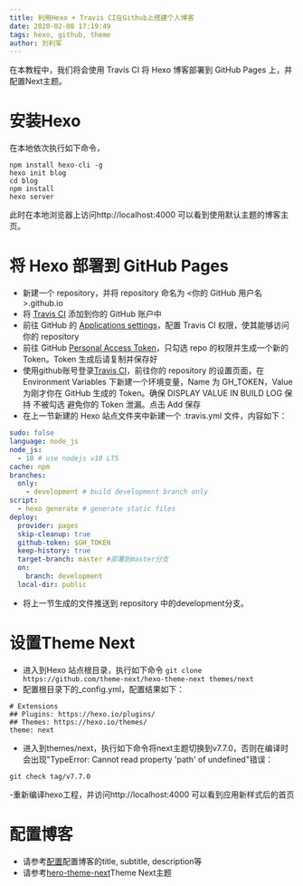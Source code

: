 ```yaml
---
title: 利用Hexo + Travis CI在Github上搭建个人博客
date: 2020-02-08 17:19:49
tags: hexo, github, theme
author: 刘利军
---
```

在本教程中，我们将会使用 Travis CI 将 Hexo 博客部署到 GitHub Pages 上，并配置Next主题。

# 安装Hexo
在本地依次执行如下命令，
```shell
npm install hexo-cli -g
hexo init blog
cd blog
npm install
hexo server
```
此时在本地浏览器上访问http://localhost:4000 可以看到使用默认主题的博客主页。

# 将 Hexo 部署到 GitHub Pages

- 新建一个 repository，并将 repository 命名为 <你的 GitHub 用户名>.github.io
- 将 [Travis CI](https://github.com/marketplace/travis-ci "Travis CI") 添加到你的 GitHub 账户中
- 前往 GitHub 的 [Applications settings](https://github.com/settings/installations "Applications settings")，配置 Travis CI 权限，使其能够访问你的 repository
- 前往 GitHub [Personal Access Token](https://github.com/settings/tokens "Personal Access Token")，只勾选 repo 的权限并生成一个新的 Token。Token 生成后请复制并保存好
- 使用github账号登录[Travis CI](https://travis-ci.com/ "Travis CI")，前往你的 repository 的设置页面，在 Environment Variables 下新建一个环境变量，Name 为 GH_TOKEN，Value 为刚才你在 GitHub 生成的 Token。确保 DISPLAY VALUE IN BUILD LOG 保持 不被勾选 避免你的 Token 泄漏。点击 Add 保存
- 在上一节新建的 Hexo 站点文件夹中新建一个 .travis.yml 文件，内容如下：
```yaml
sudo: false
language: node_js
node_js:
  - 10 # use nodejs v10 LTS
cache: npm
branches:
  only:
    - development # build development branch only
script:
  - hexo generate # generate static files
deploy:
  provider: pages
  skip-cleanup: true
  github-token: $GH_TOKEN
  keep-history: true
  target-branch: master #部署到master分支
  on:
    branch: development
  local-dir: public
```
- 将上一节生成的文件推送到 repository 中的development分支。
# 设置Theme Next
- 进入到Hexo 站点根目录，执行如下命令
`git clone https://github.com/theme-next/hexo-theme-next themes/next`
- 配置根目录下的_config.yml，配置结果如下：
```shell
# Extensions
## Plugins: https://hexo.io/plugins/
## Themes: https://hexo.io/themes/
theme: next
```
- 进入到themes/next，执行如下命令将next主题切换到v7.7.0，否则在编译时会出现"TypeError: Cannot read property 'path' of undefined"错误：
```shell
git check tag/v7.7.0
```
-重新编译hexo工程，并访问http://localhost:4000 可以看到应用新样式后的首页
# 配置博客
- 请参考[配置](https://hexo.io/zh-cn/docs/configuration.html "配置")配置博客的title, subtitle, description等
- 请参考[hero-theme-next](https://github.com/theme-next/hexo-theme-next "hero-theme-next")Theme Next主题
